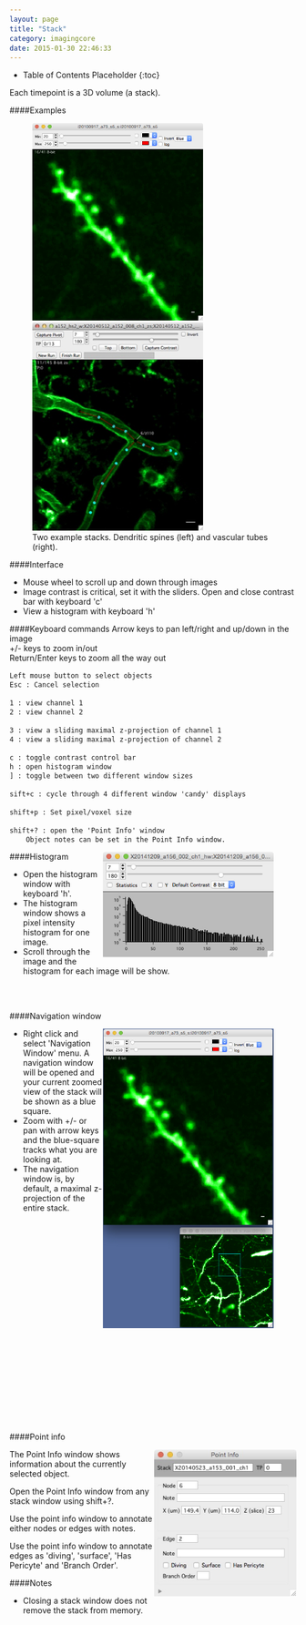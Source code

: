 ```yaml
---
layout: page
title: "Stack"
category: imagingcore
date: 2015-01-30 22:46:33
---
```


* Table of Contents Placeholder
{:toc}

Each timepoint is a 3D volume (a stack).  

####Examples

<figure>
<IMG SRC="../images/imagingcore/stack_example_spines.jpg" WIDTH="300">
<IMG SRC="../images/imagingcore/stack_example_vasculature.jpg" WIDTH="300">
<figcaption>Two example stacks. Dendritic spines (left) and vascular tubes (right).</figcaption>
</figure>

<figure>
</figure>

####Interface
- Mouse wheel to scroll up and down through images
- Image contrast is critical, set it with the sliders.
	Open and close contrast bar with keyboard 'c'
- View a histogram with keyboard 'h'
	
####Keyboard commands
	Arrow keys to pan left/right and up/down in the image  
	+/- keys to zoom in/out  
	Return/Enter keys to zoom all the way out  
	
	Left mouse button to select objects
	Esc : Cancel selection

	1 : view channel 1 
	2 : view channel 2 

	3 : view a sliding maximal z-projection of channel 1 
	4 : view a sliding maximal z-projection of channel 2 

    c : toggle contrast control bar
    h : open histogram window
    ] : toggle between two different window sizes
    
    sift+c : cycle through 4 different window 'candy' displays
    
    shift+p : Set pixel/voxel size
    
	shift+? : open the 'Point Info' window  
		Object notes can be set in the Point Info window.  

<figure>
<IMG SRC="../images/imagingcore/histogram.jpg" ALIGN="RIGHT" WIDTH="300">
</figure>

####Histogram

- Open the histogram window with keyboard 'h'.
- The histogram window shows a pixel intensity histogram for one image.
- Scroll through the image and the histogram for each image will be show.

<BR>
<BR>

####Navigation window

<figure>
<IMG SRC="../images/imagingcore/stack_navigation.jpg" ALIGN="RIGHT" WIDTH="300">
</figure>

- Right click and select 'Navigation Window' menu. A navigation window will be opened and your current zoomed view of the stack will be shown as a blue square.
- Zoom with +/- or pan with arrow keys and the blue-square tracks what you are looking at.
- The navigation window is, by default, a maximal z-projection of the entire stack.

<BR>
<BR>
<BR>
<BR>
<BR>
<BR>
<BR>
<BR>
<BR>
<BR>
<BR>
<BR>
<BR>
<BR>
<BR>
<BR>
<BR>
<BR>
<BR>
<BR>
<BR>

####Point info

<IMG SRC="../images/point_info.jpg" WIDTH="250" ALIGN="RIGHT">

The Point Info window shows information about the currently selected object.  

Open the Point Info window from any stack window using shift+?.  

Use the point info window to annotate either nodes or edges with notes.

Use the point info window to annotate edges as 'diving', 'surface', 'Has Pericyte' and 'Branch Order'.


####Notes
- Closing a stack window does not remove the stack from memory.

[1]: /Vascular-Analysis/hyperstack-panel/
